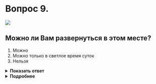 # Вопрос 9.

![](https://s.drom.ru/i24228/pdd/tickets/2016/1543885402.jpg)

## Можно ли Вам развернуться в этом месте?

1. Можно
2. Можно только в светлое время суток
3. Нельзя

<details>
<summary><b>Показать ответ</b></summary>
Правильный ответ: 1
</details>
<details>
<summary><b>Подробнее</b></summary>
Табличка под знаком 8.2.1 «Зона действия» указывает протяжённость опасных поворотов, о которых предупреждает знак 1.12.1 «Опасные повороты», и который устанавливается вне населённых пунктов за 150 - 300 м до опасного участка. При развороте Вы не должны оказаться в месте с видимостью дороги хотя бы в одном направлении менее 100 м. У Вас ещё есть небольшое расстояние, на котором можете совершить разворот.
(«Дорожные знаки», пункт 8.11 ПДД)
</details>